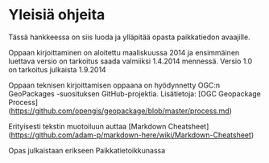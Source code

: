 Yleisiä ohjeita
===============

Tässä hankkeessa on siis luoda ja ylläpitää opasta paikkatiedon avaajille.

Oppaan kirjoittaminen on aloitettu maaliskuussa 2014 ja ensimmäinen luettava versio on tarkoitus saada valmiiksi 
1.4.2014 mennessä. Versio 1.0 on tarkoitus julkaista 1.9.2014

Oppaan teknisen kirjoittamisen oppaana on hyödynnetty OGC:n GeoPackages -suosituksen GitHub-projektia. 
Lisätietoja: [OGC Geopackage Process] (https://github.com/opengis/geopackage/blob/master/process.md)

Erityisesti tekstin muotoiluun auttaa [Markdown Cheatsheet] (https://github.com/adam-p/markdown-here/wiki/Markdown-Cheatsheet)

Opas julkaistaan erikseen Paikkatietoikkunassa


